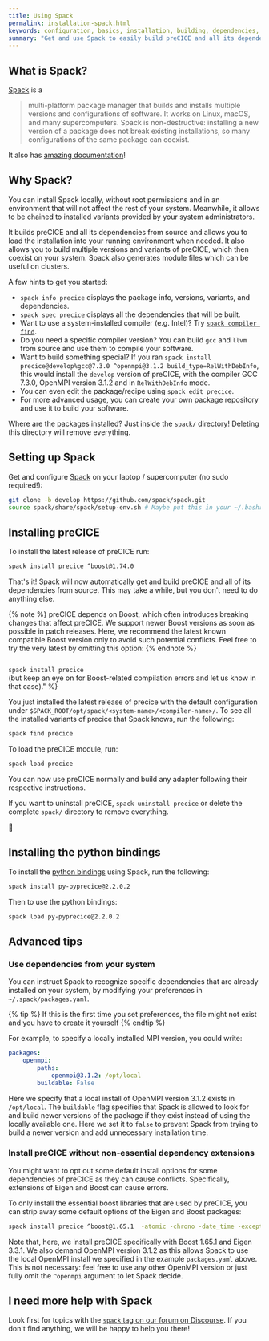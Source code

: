 ```yaml
---
title: Using Spack
permalink: installation-spack.html
keywords: configuration, basics, installation, building, dependencies, spack
summary: "Get and use Spack to easily build preCICE and all its dependencies from source on your Linux/macOS laptop or local supercomputer, without any root access."
---
```


## What is Spack?

[Spack](https://spack.io/) is a
> multi-platform package manager that builds and installs multiple versions and configurations of software. It works on Linux, macOS, and many supercomputers.
> Spack is non-destructive: installing a new version of a package does not break existing installations, so many configurations of the same package can coexist.

It also has [amazing documentation](https://spack.readthedocs.io/en/latest/)!

## Why Spack?

You can install Spack locally, without root permissions and in an environment that will not affect the rest of your system.
Meanwhile, it allows to be chained to installed variants provided by your system administrators.

It builds preCICE and all its dependencies from source and allows you to load the installation into your running environment when needed.
It also allows you to build multiple versions and variants of preCICE, which then coexist on your system.
Spack also generates module files which can be useful on clusters.

A few hints to get you started:

* `spack info precice` displays the package info, versions, variants, and dependencies.
* `spack spec precice` displays all the dependencies that will be built.
* Want to use a system-installed compiler (e.g. Intel)? Try [`spack compiler find`](https://spack.readthedocs.io/en/latest/getting_started.html#spack-compiler-find).
* Do you need a specific compiler version? You can build `gcc` and `llvm` from source and use them to compile your software.
* Want to build something special? If you ran `spack install precice@develop%gcc@7.3.0 ^openmpi@3.1.2 build_type=RelWithDebInfo`, this would install the `develop` version of preCICE, with the compiler GCC 7.3.0, OpenMPI version 3.1.2 and in `RelWithDebInfo` mode.
* You can even edit the package/recipe using `spack edit precice`.
* For more advanced usage, you can create your own package repository and use it to build your software.

Where are the packages installed?
Just inside the `spack/` directory!
Deleting this directory will remove everything.

## Setting up Spack

Get and configure [Spack](https://spack.io/) on your laptop / supercomputer (no sudo required!):

```bash
git clone -b develop https://github.com/spack/spack.git
source spack/share/spack/setup-env.sh # Maybe put this in your ~/.bashrc
```

## Installing preCICE

To install the latest release of preCICE run:

```bash
spack install precice ^boost@1.74.0
```

That's it! Spack will now automatically get and build preCICE and all of its dependencies from source. This may take a while, but you don't need to do anything else.

{% note %}
preCICE depends on Boost, which often introduces breaking changes that affect preCICE. We support newer Boost versions as soon as possible in patch releases. Here, we recommend the latest known compatible Boost version only to avoid such potential conflicts. Feel free to try the very latest by omitting this option:
{% endnote %}

<code>
spack install precice
</code>
(but keep an eye on for Boost-related compilation errors and
let us know in that case)." %}

You just installed the latest release of precice with the default configuration under `$SPACK_ROOT/opt/spack/<system-name>/<compiler-name>/`.
To see all the installed variants of precice that Spack knows, run the following:

```bash
spack find precice
```

To load the preCICE module, run:

```bash
spack load precice
```

You can now use preCICE normally and build any adapter following their respective instructions.

If you want to uninstall preCICE, `spack uninstall precice` or delete the complete `spack/` directory to remove everything.

🎉

## Installing the python bindings

To install the [python bindings](installation-bindings-python.html) using Spack, run the following:

```bash
spack install py-pyprecice@2.2.0.2
```

Then to use the python bindings:

```bash
spack load py-pyprecice@2.2.0.2
```

## Advanced tips

### Use dependencies from your system

You can instruct Spack to recognize specific dependencies that are already installed on your system, by modifying your preferences in `~/.spack/packages.yaml`.

{% tip %}
If this is the first time you set preferences, the file might not exist and you have to create it yourself
{% endtip %}

For example, to specify a locally installed MPI version, you could write:

```yaml
packages:
    openmpi:
        paths:
            openmpi@3.1.2: /opt/local
        buildable: False
```

Here we specify that a local install of OpenMPI version 3.1.2 exists in `/opt/local`. The `buildable` flag specifies that Spack is allowed to look for and build newer versions of the package if they exist instead of using the locally available one. Here we set it to `false` to prevent Spack from trying to build a newer version and add unnecessary installation time.

### Install preCICE without non-essential dependency extensions

You might want to opt out some default install options for some dependencies of preCICE as they can cause conflicts. Specifically, extensions of Eigen and Boost can cause errors.

To only install the essential boost libraries that are used by preCICE, you can strip away some default options of the Eigen and Boost packages:

```bash
spack install precice ^boost@1.65.1  -atomic -chrono -date_time -exception -graph -iostreams -locale -math -random -regex -serialization -signals -timer -wave ^eigen@3.3.1 -fftw -metis -mpfr -scotch -suitesparse ^openmpi@3.1.2
```

Note that, here, we install preCICE specifically with Boost 1.65.1 and Eigen 3.3.1. We also demand OpenMPI version 3.1.2 as this allows Spack to use the local OpenMPI install we specified in the example `packages.yaml` above. This is not necessary: feel free to use any other OpenMPI version or just fully omit the `^openmpi` argument to let Spack decide.

## I need more help with Spack

Look first for topics with the [`spack` tag on our forum on Discourse](https://precice.discourse.group/tag/spack). If you don't find anything, we will be happy to help you there!
